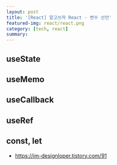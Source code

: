 ```yaml
---
layout: post
title: '[React] 알고쓰자 React - 변수 선언'
featured-img: react/react.png
category: [tech, react]
summary:
---
```


## useState

## useMemo

## useCallback

## useRef

## const, let

- https://im-designloper.tistory.com/91
